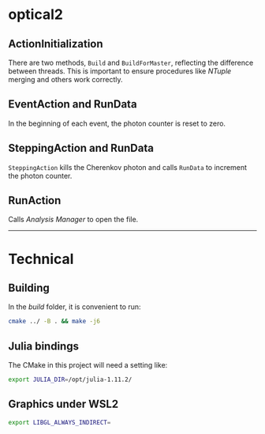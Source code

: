 # optical2


## ActionInitialization

There are two methods, `Build` and `BuildForMaster`, reflecting the difference
between threads. This is important to ensure procedures like _NTuple_ merging
and others work correctly.

## EventAction and RunData

In the beginning of each event, the photon counter is reset to zero.

## SteppingAction and RunData

`SteppingAction` kills the Cherenkov photon and calls `RunData` to increment the photon counter.


## RunAction

Calls _Analysis Manager_ to open the file.


---

# Technical

## Building

In the _build_ folder, it is convenient to run:

```bash
cmake ../ -B . && make -j6
```


## Julia bindings

The CMake in this project will need a setting like:
```bash
export JULIA_DIR=/opt/julia-1.11.2/
```

## Graphics under WSL2

```bash
export LIBGL_ALWAYS_INDIRECT=
```

